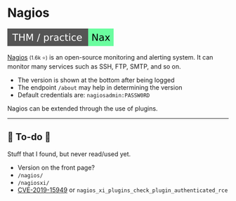 # Nagios

[![nax](../../../cybersecurity/_badges/thm-p/nax.svg)](https://tryhackme.com/r/room/nax)

<div class="row row-cols-lg-2"><div>

[Nagios](https://github.com/NagiosEnterprises/nagioscore) <small>(1.6k ⭐)</small> is an open-source monitoring and alerting system. It can monitor many services such as SSH, FTP, SMTP, and so on.

* The version is shown at the bottom after being logged
* The endpoint `/about` may help in determining the version
* Default credentials are: `nagiosadmin:PASSW0RD`

Nagios can be extended through the use of plugins.
</div><div>
</div></div>

<hr class="sep-both">

## 👻 To-do 👻

Stuff that I found, but never read/used yet.

<div class="row row-cols-lg-2"><div>

* Version on the front page?
* `/nagios/`
* `/nagiosxi/`
* [CVE-2019-15949](https://nvd.nist.gov/vuln/detail/CVE-2019-15949) or `nagios_xi_plugins_check_plugin_authenticated_rce`
</div><div>
</div></div>